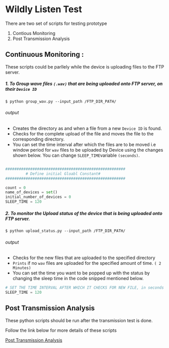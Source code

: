 
# Wildly Listen Test

There are two set of scripts for testing prototype
1. Contious Monitoring 
2. Post Transmission Analysis

## Continuous Monitoring : 
These scripts could be parllely while the device is uploading files to the FTP server.

##### 1. To Group wave files ```(.wav)``` that are being uploaded onto FTP server, on their ```Device ID ```

```shell
$ python group_wav.py --input_path /FTP_DIR_PATH/
```
######  output
* Creates the directory as and when a file from a new ```Device ID``` is found.
* Checks for the complete upload of the file and moves the file to the corresponding directory.
* You can set the time interval after which the files are to be moved i.e window period for ```wav``` files to be uploaded by Device  using the changes shown below. You can change ```SLEEP_TIME```variable ```(seconds)```.

```python

#####################################################
         # Define initial Gloabl Constant#
#####################################################

count = 0
name_of_devices = set()
initial_number_of_devices = 0
SLEEP_TIME = 120

```

##### 2. To monitor the Upload status of the device that is being uploaded onto FTP server.

```shell
$ python upload_status.py --input_path /FTP_DIR_PATH/
```
###### output 
* Checks for the new files that are uploaded to the specified directory
* ```Prints``` if no ```wav``` files are uploaded for the specified amount of time. ```( 2 Minutes)```
* You can set the time you want to be popped up with the status by changing the sleep time in the code snipped mentioned below.
```python
# SET THE TIME INTERVAL AFTER WHICH IT CHECKS FOR NEW FILE, in seconds
SLEEP_TIME = 120
```


## Post Transmission Analysis
These python scripts should be run after the transmission test is done.

Follow the link below for more details of these scripts

[Post Transmission Analysis](https://github.com/wildlytech/wildly_listen_test/tree/master/post_transmission_analysis)
